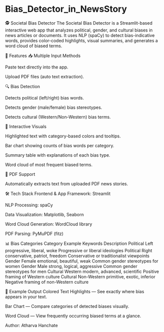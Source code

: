 # Bias_Detector_in_NewsStory
🕵️ Societal Bias Detector
The Societal Bias Detector is a Streamlit-based interactive web app that analyzes political, gender, and cultural biases in news articles or documents. It uses NLP (spaCy) to detect bias-indicative words, provides color-coded highlights, visual summaries, and generates a word cloud of biased terms.

🚀 Features
📥 Multiple Input Methods

Paste text directly into the app.

Upload PDF files (auto text extraction).

🔍 Bias Detection

Detects political (left/right) bias words.

Detects gender (male/female) bias stereotypes.

Detects cultural (Western/Non-Western) bias terms.

🎨 Interactive Visuals

Highlighted text with category-based colors and tooltips.

Bar chart showing counts of bias words per category.

Summary table with explanations of each bias type.

Word cloud of most frequent biased terms.

📄 PDF Support

Automatically extracts text from uploaded PDF news stories.

🛠️ Tech Stack
Frontend & App Framework: Streamlit

NLP Processing: spaCy

Data Visualization: Matplotlib, Seaborn

Word Cloud Generation: WordCloud library

PDF Parsing: PyMuPDF (fitz)

📊 Bias Categories
Category	Example Keywords	Description
Political Left	progressive, liberal, woke	Progressive or liberal ideologies
Political Right	conservative, patriot, freedom	Conservative or traditionalist viewpoints
Gender Female	emotional, beautiful, weak	Common gender stereotypes for women
Gender Male	strong, logical, aggressive	Common gender stereotypes for men
Cultural Western	modern, advanced, scientific	Positive framing of Western culture
Cultural Non-Western	primitive, exotic, inferior	Negative framing of non-Western culture

📌 Example Output
Colored Text Highlights — See exactly where bias appears in your text.

Bar Chart — Compare categories of detected biases visually.

Word Cloud — View frequently occurring biased terms at a glance.

Author:
Atharva Hanchate

